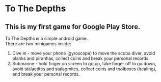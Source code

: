 # To The Depths
## This is my first game for Google Play Store.

To The Depths is a simple android game. <br>
There are two minigames inside:
  1. Dive in - move your phone (gyroscope) to move the scuba diver, avoid planks and piranhas, collect coins and break your personal records.
  2. Submarine - hold finger on screen to go up, take finger off to go down, avoid stalactites and stalagmites, collect coins and toolboxes (healing), and break your personal records.
